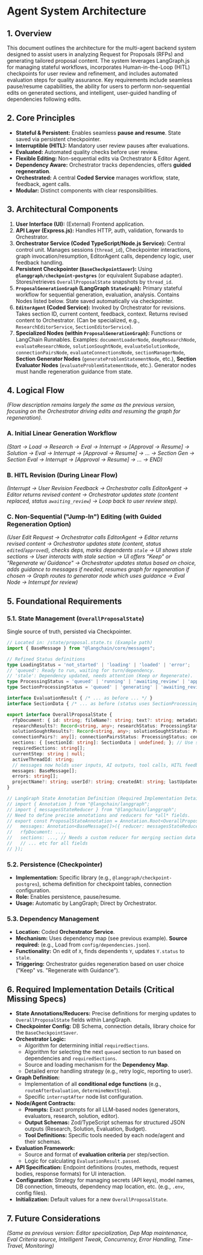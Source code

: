 # Agent System Architecture

## 1. Overview

This document outlines the architecture for the multi-agent backend system designed to assist users in analyzing Request for Proposals (RFPs) and generating tailored proposal content. The system leverages LangGraph.js for managing stateful workflows, incorporates Human-in-the-Loop (HITL) checkpoints for user review and refinement, and includes automated evaluation steps for quality assurance. Key requirements include seamless pause/resume capabilities, the ability for users to perform non-sequential edits on generated sections, and intelligent, user-guided handling of dependencies following edits.

## 2. Core Principles

*   **Stateful & Persistent:** Enables seamless **pause and resume**. State saved via persistent checkpointer.
*   **Interruptible (HITL):** Mandatory user review pauses after evaluations.
*   **Evaluated:** Automated quality checks before user review.
*   **Flexible Editing:** Non-sequential edits via Orchestrator & Editor Agent.
*   **Dependency Aware:** Orchestrator tracks dependencies, offers **guided regeneration**.
*   **Orchestrated:** A central **Coded Service** manages workflow, state, feedback, agent calls.
*   **Modular:** Distinct components with clear responsibilities.

## 3. Architectural Components

1.  **User Interface (UI):** (External) Frontend application.
2.  **API Layer (Express.js):** Handles HTTP, auth, validation, forwards to Orchestrator.
3.  **Orchestrator Service (Coded TypeScript/Node.js Service):** Central control unit. Manages sessions (`thread_id`), Checkpointer interactions, graph invocation/resumption, EditorAgent calls, dependency logic, user feedback handling.
4.  **Persistent Checkpointer (`BaseCheckpointSaver`):** Using **`@langgraph/checkpoint-postgres`** (or equivalent Supabase adapter). Stores/retrieves `OverallProposalState` snapshots by `thread_id`.
5.  **`ProposalGenerationGraph` (LangGraph `StateGraph`):** Primary stateful workflow for sequential generation, evaluation, analysis. Contains Nodes listed below. State saved automatically via checkpointer.
6.  **`EditorAgent` (Coded Service):** Invoked by Orchestrator for revisions. Takes section ID, current content, feedback, context. Returns revised content to Orchestrator. (Can be specialized, e.g., `ResearchEditorService`, `SectionEditorService`).
7.  **Specialized Nodes (within `ProposalGenerationGraph`):** Functions or LangChain Runnables. Examples: `documentLoaderNode`, `deepResearchNode`, `evaluateResearchNode`, `solutionSoughtNode`, `evaluateSolutionNode`, `connectionPairsNode`, `evaluateConnectionsNode`, `sectionManagerNode`, **Section Generator Nodes** (`generateProblemStatementNode`, etc.), **Section Evaluator Nodes** (`evaluateProblemStatementNode`, etc.). Generator nodes must handle regeneration guidance from state.

## 4. Logical Flow

*(Flow description remains largely the same as the previous version, focusing on the Orchestrator driving edits and resuming the graph for regeneration).*

### A. Initial Linear Generation Workflow
*(Start -> Load -> Research -> Eval -> Interrupt -> [Approval -> Resume] -> Solution -> Eval -> Interrupt -> [Approval -> Resume] -> ... -> Section Gen -> Section Eval -> Interrupt -> [Approval -> Resume] -> ... -> END)*

### B. HITL Revision (During Linear Flow)
*(Interrupt -> User Revision Feedback -> Orchestrator calls EditorAgent -> Editor returns revised content -> Orchestrator updates state (content replaced, status `awaiting_review`) -> Loop back to user review step).*

### C. Non-Sequential ("Jump-In") Editing (with Guided Regeneration Option)
*(User Edit Request -> Orchestrator calls EditorAgent -> Editor returns revised content -> Orchestrator updates state (content, status `edited`/`approved`), checks deps, marks dependents `stale` -> UI shows stale sections -> User interacts with stale section -> UI offers "Keep" or "Regenerate w/ Guidance" -> Orchestrator updates status based on choice, adds guidance to messages if needed, resumes graph for regeneration if chosen -> Graph routes to generator node which uses guidance -> Eval Node -> Interrupt for review)*

## 5. Foundational Requirements

### 5.1. State Management (`OverallProposalState`)

Single source of truth, persisted via Checkpointer.

```typescript
// Located in: /state/proposal.state.ts (Example path)
import { BaseMessage } from "@langchain/core/messages";

// Refined Status definitions
type LoadingStatus = 'not_started' | 'loading' | 'loaded' | 'error';
// 'queued': Ready to run, waiting for turn/dependency.
// 'stale': Dependency updated, needs attention (Keep or Regenerate).
type ProcessingStatus = 'queued' | 'running' | 'awaiting_review' | 'approved' | 'edited' | 'stale' | 'complete' | 'error';
type SectionProcessingStatus = 'queued' | 'generating' | 'awaiting_review' | 'approved' | 'edited' | 'stale' | 'error';

interface EvaluationResult { /* ... as before ... */ }
interface SectionData { /* ... as before (status uses SectionProcessingStatus) ... */ }

export interface OverallProposalState {
  rfpDocument: { id: string; fileName?: string; text?: string; metadata?: Record<string, any>; status: LoadingStatus; };
  researchResults?: Record<string, any>; researchStatus: ProcessingStatus; researchEvaluation?: EvaluationResult | null;
  solutionSoughtResults?: Record<string, any>; solutionSoughtStatus: ProcessingStatus; solutionSoughtEvaluation?: EvaluationResult | null;
  connectionPairs?: any[]; connectionPairsStatus: ProcessingStatus; connectionPairsEvaluation?: EvaluationResult | null;
  sections: { [sectionId: string]: SectionData | undefined; }; // Use specific IDs: problem_statement, etc.
  requiredSections: string[];
  currentStep: string | null;
  activeThreadId: string;
  // messages now holds user inputs, AI outputs, tool calls, HITL feedback, AND regeneration guidance
  messages: BaseMessage[];
  errors: string[];
  projectName?: string; userId?: string; createdAt: string; lastUpdatedAt: string;
}

// LangGraph State Annotation Definition (Required Implementation Detail)
// import { Annotation } from "@langchain/langgraph";
// import { messagesStateReducer } from "@langchain/langgraph";
// Need to define precise annotations and reducers for *all* fields.
// export const ProposalStateAnnotation = Annotation.Root<OverallProposalState>({
//   messages: Annotation<BaseMessage[]>({ reducer: messagesStateReducer }),
//   rfpDocument: ...,
//   sections: ..., // Needs a custom reducer for merging section data
//   // ... etc for all fields
// });
```

### 5.2. Persistence (Checkpointer)

*   **Implementation:** Specific library (e.g., `@langgraph/checkpoint-postgres`), schema definition for checkpoint tables, connection configuration.
*   **Role:** Enables persistence, pause/resume.
*   **Usage:** Automatic by LangGraph; Direct by Orchestrator.

### 5.3. Dependency Management

*   **Location:** Coded **Orchestrator Service**.
*   **Mechanism:** Uses dependency map (see previous example). **Source required:** (e.g., Load from `config/dependencies.json`).
*   **Functionality:** On edit of `X`, finds dependents `Y`, updates `Y.status` to `stale`.
*   **Triggering:** Orchestrator guides regeneration based on user choice ("Keep" vs. "Regenerate with Guidance").

## 6. Required Implementation Details (Critical Missing Specs)

*   **State Annotations/Reducers:** Precise definitions for merging updates to `OverallProposalState` fields within LangGraph.
*   **Checkpointer Config:** DB Schema, connection details, library choice for the `BaseCheckpointSaver`.
*   **Orchestrator Logic:**
    *   Algorithm for determining initial `requiredSections`.
    *   Algorithm for selecting the next `queued` section to run based on dependencies and `requiredSections`.
    *   Source and loading mechanism for the **Dependency Map**.
    *   Detailed error handling strategy (e.g., retry logic, reporting to user).
*   **Graph Definition:**
    *   Implementation of all **conditional edge functions** (e.g., `routeAfterEvaluation`, `determineNextStep`).
    *   Specific `interruptAfter` node list configuration.
*   **Node/Agent Contracts:**
    *   **Prompts:** Exact prompts for all LLM-based nodes (generators, evaluators, research, solution, editor).
    *   **Output Schemas:** Zod/TypeScript schemas for structured JSON outputs (Research, Solution, Evaluation, Budget).
    *   **Tool Definitions:** Specific tools needed by each node/agent and their schemas.
*   **Evaluation Framework:**
    *   Source and format of **evaluation criteria** per step/section.
    *   Logic for calculating `EvaluationResult.passed`.
*   **API Specification:** Endpoint definitions (routes, methods, request bodies, response formats) for UI interaction.
*   **Configuration:** Strategy for managing secrets (API keys), model names, DB connection, timeouts, dependency map location, etc. (e.g., `.env`, config files).
*   **Initialization:** Default values for a new `OverallProposalState`.

## 7. Future Considerations

*(Same as previous version: Editor specialization, Dep Map maintenance, Eval Criteria source, Intelligent Tweak, Concurrency, Error Handling, Time-Travel, Monitoring)*
